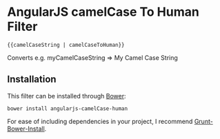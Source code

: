 # AngularJS camelCase To Human Filter


    {{camelCaseString | camelCaseToHuman}}

Converts e.g. myCamelCaseString => My Camel Case String

## Installation
This filter can be installed through [Bower](http://twitter.github.io/bower):

    bower install angularjs-camelCase-human

For ease of including dependencies in your project, I recommend [Grunt-Bower-Install](https://github.com/stephenplusplus/grunt-bower-install).
